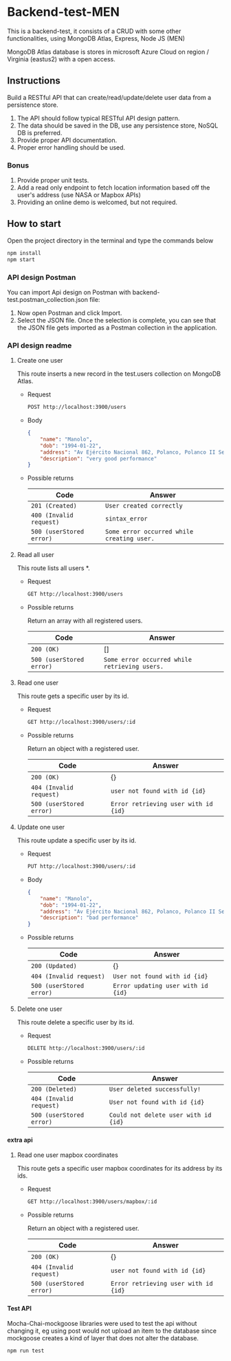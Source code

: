 ﻿# Backend-test-MEN
This is a backend-test, it consists of a CRUD with some other functionalities, using MongoDB Atlas, Express, Node JS (MEN)

MongoDB Atlas database is stores in microsoft Azure Cloud on region / Virginia (eastus2) with a open access. 

## Instructions

Build a RESTful API that can create/read/update/delete user data from a persistence store.

1. The API should follow typical RESTful API design pattern.
2. The data should be saved in the DB, use any persistence store, NoSQL DB is preferred.
2. Provide proper API documentation.
3. Proper error handling should be used.

### Bonus

1. Provide proper unit tests.
2. Add a read only endpoint to fetch location information based off the user's address (use NASA or Mapbox APIs)
2. Providing an online demo is welcomed, but not required.

## How to start

Open the project directory in the terminal and type the commands below

```bash
npm install
npm start
```

### API design Postman

You can import Api design on Postman with backend-test.postman_collection.json file: 

1. Now open Postman and click Import.
2. Select the JSON file. Once the selection is complete, you can see that the JSON file gets imported as a Postman collection in the application.

### API design readme

1. Create one user

    This route inserts a new record in the test.users collection on MongoDB Atlas.
    - Request
        ```bash
        POST http://localhost:3900/users 
        ```
    - Body
        ```json
        {
            "name": "Manolo",
            "dob": "1994-01-22",
            "address": "Av Ejército Nacional 862, Polanco, Polanco II Secc, Miguel Hidalgo, 11550 Ciudad de México, CDMX",
            "description": "very good performance"
        }
        ```
    - Possible returns

        Code | Answer
        ------------ | -------------
        `201 (Created)` | `User created correctly ` 
        `400 (Invalid request)` | `sintax_error`
        `500 (userStored error)` | `Some error occurred while creating user.`
        
2. Read all user

    This route lists all users *.
    - Request
        ```bash
        GET http://localhost:3900/users
        ```
    - Possible returns

        Return an array with all registered users.

        Code | Answer
        ------------ | -------------
        `200 (OK)` | [] 
        `500 (userStored error)` | `Some error occurred while retrieving users.`
        
3. Read one user

    This route gets a specific user by its id.
    
    - Request 
        ```bash
        GET http://localhost:3900/users/:id
        ```
    - Possible returns

        Return an object with a registered user.

        Code | Answer
        ------------ | -------------
        `200 (OK)` | {}
        `404 (Invalid request)` | `user not found with id {id}`
        `500 (userStored error)` | `Error retrieving user with id {id}`
        
4. Update one user

    This route update a specific user by its id.
    - Request 
        ```bash
        PUT http://localhost:3900/users/:id
        ```
    - Body
        ```json
        {
            "name": "Manolo",
            "dob": "1994-01-22",
            "address": "Av Ejército Nacional 862, Polanco, Polanco II Secc, Miguel Hidalgo, 11550 Ciudad de México, CDMX",
            "description": "bad performance"
        }
        ```
    - Possible returns

        Code | Answer
        ------------ | -------------
        `200 (Updated)` | {} 
        `404 (Invalid request)` | `User not found with id {id}`
        `500 (userStored error)` | `Error updating user with id {id}`
        
5. Delete one user

    This route delete a specific user by its id.
    - Request 
        ```bash
        DELETE http://localhost:3900/users/:id
        ```
    - Possible returns

        Code | Answer
        ------------ | -------------
        `200 (Deleted) ` | `User deleted successfully!` 
        `404 (Invalid request)` | `User not found with id {id}`
        `500 (userStored error)` | `Could not delete user with id  {id}`

#### extra api 

1. Read one user mapbox coordinates

    This route gets a specific user mapbox coordinates for its address by its ids.
    
    - Request 
        ```bash
        GET http://localhost:3900/users/mapbox/:id
        ```
    - Possible returns

        Return an object with a registered user.

        Code | Answer
        ------------ | -------------
        `200 (OK)` | {}
        `404 (Invalid request)` | `user not found with id {id}`
        `500 (userStored error)` | `Error retrieving user with id {id}`

#### Test API

Mocha-Chai-mockgoose libraries were used to test the api without changing it, eg using post would not upload an item to the database since mockgoose creates a kind of layer that does not alter the database.

```bash
npm run test 
```


